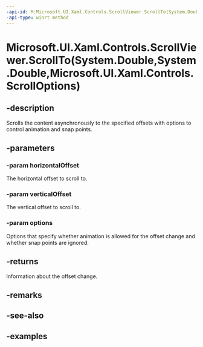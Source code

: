 ```yaml
---
-api-id: M:Microsoft.UI.Xaml.Controls.ScrollViewer.ScrollTo(System.Double,System.Double,Microsoft.UI.Xaml.Controls.ScrollOptions)
-api-type: winrt method
---
```


# Microsoft.UI.Xaml.Controls.ScrollViewer.ScrollTo(System.Double,System.Double,Microsoft.UI.Xaml.Controls.ScrollOptions)

<!--
public Microsoft.UI.Xaml.Controls.ScrollInfo ScrollTo (double horizontalOffset, double verticalOffset, Microsoft.UI.Xaml.Controls.ScrollOptions options);
-->

## -description

Scrolls the content asynchronously to the specified offsets with options to control animation and snap points.

## -parameters

### -param horizontalOffset

The horizontal offset to scroll to.

### -param verticalOffset

The vertical offset to scroll to.

### -param options

Options that specify whether animation is allowed for the offset change and whether snap points are ignored.

## -returns

Information about the offset change.

## -remarks

## -see-also

## -examples

